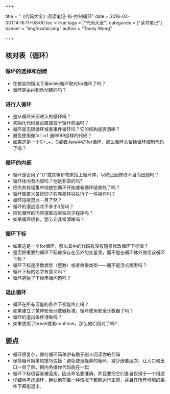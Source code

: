 +++

title = "《代码大全》阅读笔记-16-控制循环"
date = 2016-04-03T14:16:11+08:00
toc = true
tags = ["代码大全"]
categories = ["读书笔记"]
banner = "img/avatar.png"
author = "Tacey Wong"

+++

## 核对表（循环）

### 循环的选择和创建

+ 在核实的情况下用while循环取代for循环了吗？
+ 循环是由内到外创建的吗？

### 进行入循环

+ 是从循环头部进入的循环吗？
+ 初始化代码是否直接位于循环前面吗？
+ 循环是无限循环或者事件循环吗？它的结构是否清晰？
+ 避免使用像for i=1 通9999这样的代码？
+ 如果这是一个C+_+、C或者Java中的for循环，那么循环头留给循环控制代码了吗？

### 循环的内部

+ 循环是否用了"()"或其等价物来括上循环体，以防止因修改不当而出错吗？
+ 循环体内有内容吗？他是非空的吗?
+ 把内务处理集中地放在循环开始或者循环结束处了吗？
+ 循环像定义良好的子程序那样只执行了一件操作吗？
+ 循环短得足以一目了然？
+ 循环的潜逃层次不多于3层吗？
+ 把长循环的内容提取成单独的子程序吗？
+ 如果循环很长，那么它非常清晰吗？

### 循环下标

+ 如果这是一个for循环，那么其中的代码有没有随意修改循环下标值？
+ 是否把重要的循环下标值保存在另外的变量里，而不是在循环体外使用该循环下标？
+ 循环下标是序数类型（整数）或者枚举类型——而不是浮点类型吗？
+ 循环下标的名字有意义吗？
+ 循环避免了下标串话问题吗？



### 退出循环

+ 循环在所有可能的条件下都能终止吗？
+ 如果建立了某种安全计数器标准，循环使用安全计数器了吗？
+ 循环的退出条件清晰吗？
+ 如果使用了break或者continue，那么他们用对了吗?

## 要点

+ 循环很复杂，保持循环简单讲有助于别人阅读你的代码
+ 保持循环简单的技巧包括：避免使用怪异的循环、减少嵌套层次、让入口和出口一目了然，把内务操作代码放在一起
+ 循环下标很容易被滥用。因此命名要准确，并且要把它们各自仅用于一个用途
+ 仔细地考虑循环，确认他在每一种情况下都能运行正常，并且在所有可能的条件下都能退出。